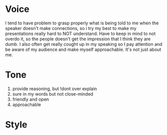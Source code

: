 # Voice
I tend to have problem to grasp properly what is being told to me when the speaker doesn't make connections, so i try my best to make my presentations really hard to NOT understand. Have to keep in mind to not overdo it, so the people doesn't get the impression that I think they are dumb. I also often get really cought up in my speaking so I pay attention and be aware of my audience and make myself approachable. It's not just about me. 
# Tone
1. provide reasoning, but !dont over explain
2. sure in my words but not close-minded
3. friendly and open
4. approachable

# Style
